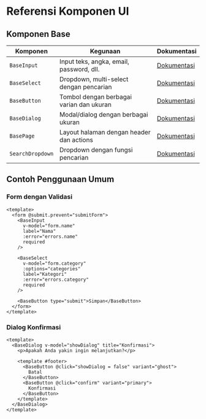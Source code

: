 # Referensi Komponen UI

## Komponen Base

| Komponen | Kegunaan | Dokumentasi |
|----------|----------|-------------|
| `BaseInput` | Input teks, angka, email, password, dll. | [Dokumentasi](./components/BaseInput.md) |
| `BaseSelect` | Dropdown, multi-select dengan pencarian | [Dokumentasi](./components/BaseSelect.md) |
| `BaseButton` | Tombol dengan berbagai varian dan ukuran | [Dokumentasi](./components/BaseButton.md) |
| `BaseDialog` | Modal/dialog dengan berbagai ukuran | [Dokumentasi](./components/BaseDialog.md) |
| `BasePage` | Layout halaman dengan header dan actions | [Dokumentasi](./components/BasePage.md) |
| `SearchDropdown` | Dropdown dengan fungsi pencarian | [Dokumentasi](./components/SearchDropdown.md) |

## Contoh Penggunaan Umum

### Form dengan Validasi
```vue
<template>
  <form @submit.prevent="submitForm">
    <BaseInput
      v-model="form.name"
      label="Nama"
      :error="errors.name"
      required
    />
    
    <BaseSelect
      v-model="form.category"
      :options="categories"
      label="Kategori"
      :error="errors.category"
      required
    />
    
    <BaseButton type="submit">Simpan</BaseButton>
  </form>
</template>
```

### Dialog Konfirmasi
```vue
<template>
  <BaseDialog v-model="showDialog" title="Konfirmasi">
    <p>Apakah Anda yakin ingin melanjutkan?</p>
    
    <template #footer>
      <BaseButton @click="showDialog = false" variant="ghost">
        Batal
      </BaseButton>
      <BaseButton @click="confirm" variant="primary">
        Konfirmasi
      </BaseButton>
    </template>
  </BaseDialog>
</template>
```